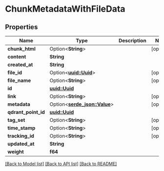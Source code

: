 # ChunkMetadataWithFileData

## Properties

Name | Type | Description | Notes
------------ | ------------- | ------------- | -------------
**chunk_html** | Option<**String**> |  | [optional]
**content** | **String** |  | 
**created_at** | **String** |  | 
**file_id** | Option<[**uuid::Uuid**](uuid::Uuid.md)> |  | [optional]
**file_name** | Option<**String**> |  | [optional]
**id** | [**uuid::Uuid**](uuid::Uuid.md) |  | 
**link** | Option<**String**> |  | [optional]
**metadata** | Option<[**serde_json::Value**](.md)> |  | [optional]
**qdrant_point_id** | [**uuid::Uuid**](uuid::Uuid.md) |  | 
**tag_set** | Option<**String**> |  | [optional]
**time_stamp** | Option<**String**> |  | [optional]
**tracking_id** | Option<**String**> |  | [optional]
**updated_at** | **String** |  | 
**weight** | **f64** |  | 

[[Back to Model list]](../README.md#documentation-for-models) [[Back to API list]](../README.md#documentation-for-api-endpoints) [[Back to README]](../README.md)


